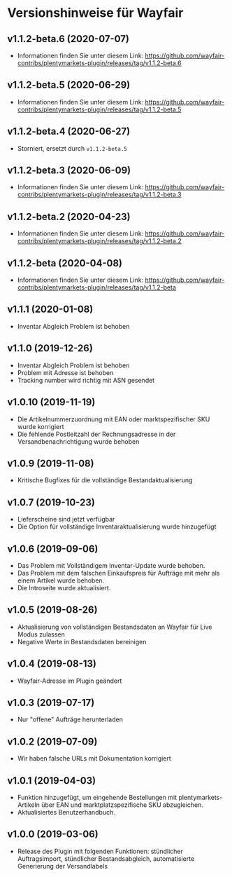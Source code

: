 ﻿# Versionshinweise für Wayfair

## v1.1.2-beta.6 (2020-07-07)
- Informationen finden Sie unter diesem Link: https://github.com/wayfair-contribs/plentymarkets-plugin/releases/tag/v1.1.2-beta.6

## v1.1.2-beta.5 (2020-06-29)
- Informationen finden Sie unter diesem Link: https://github.com/wayfair-contribs/plentymarkets-plugin/releases/tag/v1.1.2-beta.5

## v1.1.2-beta.4 (2020-06-27)
- Storniert, ersetzt durch `v1.1.2-beta.5`

## v1.1.2-beta.3 (2020-06-09)
- Informationen finden Sie unter diesem Link: https://github.com/wayfair-contribs/plentymarkets-plugin/releases/tag/v1.1.2-beta.3

## v1.1.2-beta.2 (2020-04-23)
- Informationen finden Sie unter diesem Link: https://github.com/wayfair-contribs/plentymarkets-plugin/releases/tag/v1.1.2-beta.2

## v1.1.2-beta (2020-04-08)
- Informationen finden Sie unter diesem Link: https://github.com/wayfair-contribs/plentymarkets-plugin/releases/tag/v1.1.2-beta

## v1.1.1 (2020-01-08)
- Inventar Abgleich Problem ist behoben

## v1.1.0 (2019-12-26)
- Inventar Abgleich Problem ist behoben
- Problem mit Adresse ist behoben
- Tracking number wird richtig mit ASN gesendet

## v1.0.10 (2019-11-19)
- Die Artikelnummerzuordnung mit EAN oder marktspezifischer SKU wurde korrigiert
- Die fehlende Postleitzahl der Rechnungsadresse in der Versandbenachrichtigung wurde behoben

## v1.0.9 (2019-11-08)
- Kritische Bugfixes für die vollständige Bestandaktualisierung

## v1.0.7 (2019-10-23)
- Lieferscheine sind jetzt verfügbar
- Die Option für vollständige Inventaraktualisierung wurde hinzugefügt

## v1.0.6 (2019-09-06)
- Das Problem mit Vollständigem Inventar-Update wurde behoben.
- Das Problem mit dem falschen Einkaufspreis für Aufträge mit mehr als einem Artikel wurde behoben.
- Die Introseite wurde aktualisiert.

## v1.0.5 (2019-08-26)
- Aktualisierung von vollständigen Bestandsdaten an Wayfair für Live Modus zulassen
- Negative Werte in Bestandsdaten bereinigen

## v1.0.4 (2019-08-13)
- Wayfair-Adresse im Plugin geändert

## v1.0.3 (2019-07-17)
- Nur "offene" Aufträge herunterladen

## v1.0.2 (2019-07-09)
- Wir haben falsche URLs mit Dokumentation korrigiert

## v1.0.1 (2019-04-03)
- Funktion hinzugefügt, um eingehende Bestellungen mit plentymarkets-Artikeln über EAN und marktplatzspezifische SKU abzugleichen.
- Aktualisiertes Benutzerhandbuch.

## v1.0.0 (2019-03-06)
- Release des Plugin mit folgenden Funktionen: stündlicher Auftragsimport, stündlicher Bestandsabgleich, automatisierte Generierung der Versandlabels
